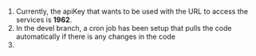 1. Currently, the apiKey that wants to be used with the URL to access the services is **1962**.
2. In the devel branch, a cron job has been setup that pulls the code automatically if there is any changes in the code
3.